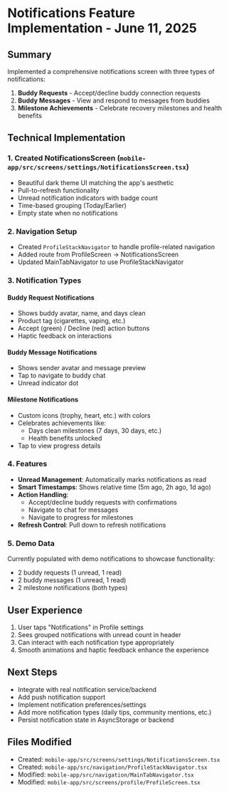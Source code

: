 # Notifications Feature Implementation - June 11, 2025

## Summary
Implemented a comprehensive notifications screen with three types of notifications:
1. **Buddy Requests** - Accept/decline buddy connection requests
2. **Buddy Messages** - View and respond to messages from buddies
3. **Milestone Achievements** - Celebrate recovery milestones and health benefits

## Technical Implementation

### 1. Created NotificationsScreen (`mobile-app/src/screens/settings/NotificationsScreen.tsx`)
- Beautiful dark theme UI matching the app's aesthetic
- Pull-to-refresh functionality
- Unread notification indicators with badge count
- Time-based grouping (Today/Earlier)
- Empty state when no notifications

### 2. Navigation Setup
- Created `ProfileStackNavigator` to handle profile-related navigation
- Added route from ProfileScreen → NotificationsScreen
- Updated MainTabNavigator to use ProfileStackNavigator

### 3. Notification Types

#### Buddy Request Notifications
- Shows buddy avatar, name, and days clean
- Product tag (cigarettes, vaping, etc.)
- Accept (green) / Decline (red) action buttons
- Haptic feedback on interactions

#### Buddy Message Notifications
- Shows sender avatar and message preview
- Tap to navigate to buddy chat
- Unread indicator dot

#### Milestone Notifications
- Custom icons (trophy, heart, etc.) with colors
- Celebrates achievements like:
  - Days clean milestones (7 days, 30 days, etc.)
  - Health benefits unlocked
- Tap to view progress details

### 4. Features
- **Unread Management**: Automatically marks notifications as read
- **Smart Timestamps**: Shows relative time (5m ago, 2h ago, 1d ago)
- **Action Handling**: 
  - Accept/decline buddy requests with confirmations
  - Navigate to chat for messages
  - Navigate to progress for milestones
- **Refresh Control**: Pull down to refresh notifications

### 5. Demo Data
Currently populated with demo notifications to showcase functionality:
- 2 buddy requests (1 unread, 1 read)
- 2 buddy messages (1 unread, 1 read)
- 2 milestone notifications (both types)

## User Experience
1. User taps "Notifications" in Profile settings
2. Sees grouped notifications with unread count in header
3. Can interact with each notification type appropriately
4. Smooth animations and haptic feedback enhance the experience

## Next Steps
- Integrate with real notification service/backend
- Add push notification support
- Implement notification preferences/settings
- Add more notification types (daily tips, community mentions, etc.)
- Persist notification state in AsyncStorage or backend

## Files Modified
- Created: `mobile-app/src/screens/settings/NotificationsScreen.tsx`
- Created: `mobile-app/src/navigation/ProfileStackNavigator.tsx`
- Modified: `mobile-app/src/navigation/MainTabNavigator.tsx`
- Modified: `mobile-app/src/screens/profile/ProfileScreen.tsx` 